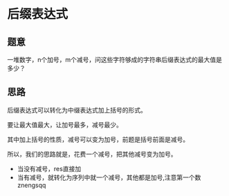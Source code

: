 # 后缀表达式

## 题意

一堆数字，n个加号，m个减号，问这些字符够成的字符串后缀表达式的最大值是多少？

## 思路

后缀表达式可以转化为中缀表达式加上括号的形式。

要让最大值最大，让加号最多，减号最少。

其中加上括号的性质，减号可以变为加号，前题是括号前面是减号。

所以，我们的思路就是，花费一个减号，把其他减号变为加号。

* 当没有减号，res直接加
* 当有减号，就转化为序列中就一个减号，其他都是加号,注意第一个数znengsqq